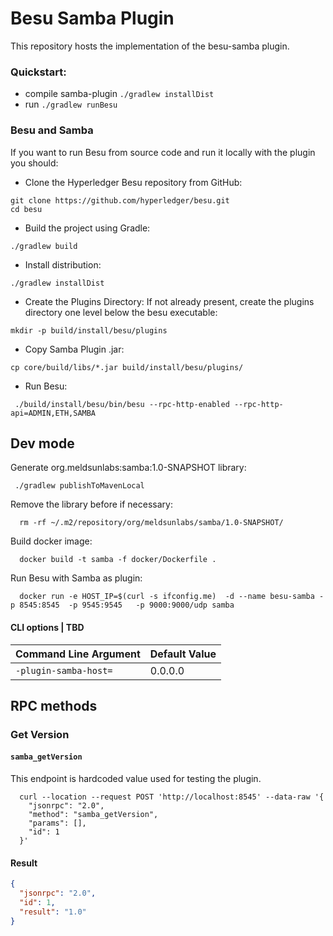 # Besu Samba Plugin 

This repository hosts the implementation of the besu-samba plugin.

### Quickstart:
- compile samba-plugin `./gradlew installDist`
- run  `./gradlew runBesu `

### Besu and Samba
If you want to run Besu from source code and run it locally with the plugin you should:
- Clone the Hyperledger Besu repository from GitHub:
```shell script
git clone https://github.com/hyperledger/besu.git
cd besu
```
- Build the project using Gradle:
```shell script
./gradlew build
```
- Install distribution:
```shell script
./gradlew installDist 
```
- Create the Plugins Directory:
If not already present, create the plugins directory one level below the besu executable:
```shell script
mkdir -p build/install/besu/plugins
```
- Copy Samba Plugin .jar:
```shell script
cp core/build/libs/*.jar build/install/besu/plugins/
```
- Run Besu:
```shell script
 ./build/install/besu/bin/besu --rpc-http-enabled --rpc-http-api=ADMIN,ETH,SAMBA
```
## Dev mode
Generate org.meldsunlabs:samba:1.0-SNAPSHOT library:

```shell script
 ./gradlew publishToMavenLocal
```
Remove the library before if necessary: 
```shell script
  rm -rf ~/.m2/repository/org/meldsunlabs/samba/1.0-SNAPSHOT/
```
Build docker image:
```shell script
  docker build -t samba -f docker/Dockerfile .
```
Run Besu with Samba as plugin:
```shell script
  docker run -e HOST_IP=$(curl -s ifconfig.me)  -d --name besu-samba -p 8545:8545  -p 9545:9545   -p 9000:9000/udp samba
```

#### CLI options | TBD

| Command Line Argument | Default Value |
|-----------------------|---------------|
| `-plugin-samba-host=` | 0.0.0.0       |


## RPC methods

### Get Version
#### `samba_getVersion`

This endpoint is hardcoded value used for testing the plugin. 

```shell
  curl --location --request POST 'http://localhost:8545' --data-raw '{
    "jsonrpc": "2.0",
    "method": "samba_getVersion",
    "params": [],
    "id": 1
  }'
```

#### Result
```json
{
  "jsonrpc": "2.0",
  "id": 1,
  "result": "1.0"
}
```
